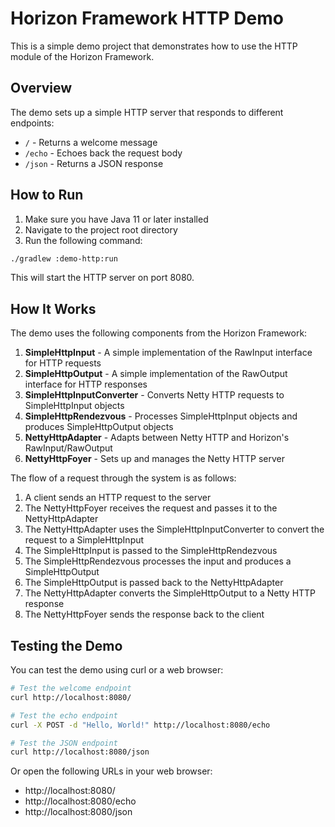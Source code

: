 # Horizon Framework HTTP Demo

This is a simple demo project that demonstrates how to use the HTTP module of the Horizon Framework.

## Overview

The demo sets up a simple HTTP server that responds to different endpoints:

- `/` - Returns a welcome message
- `/echo` - Echoes back the request body
- `/json` - Returns a JSON response

## How to Run

1. Make sure you have Java 11 or later installed
2. Navigate to the project root directory
3. Run the following command:

```bash
./gradlew :demo-http:run
```

This will start the HTTP server on port 8080.

## How It Works

The demo uses the following components from the Horizon Framework:

1. **SimpleHttpInput** - A simple implementation of the RawInput interface for HTTP requests
2. **SimpleHttpOutput** - A simple implementation of the RawOutput interface for HTTP responses
3. **SimpleHttpInputConverter** - Converts Netty HTTP requests to SimpleHttpInput objects
4. **SimpleHttpRendezvous** - Processes SimpleHttpInput objects and produces SimpleHttpOutput objects
5. **NettyHttpAdapter** - Adapts between Netty HTTP and Horizon's RawInput/RawOutput
6. **NettyHttpFoyer** - Sets up and manages the Netty HTTP server

The flow of a request through the system is as follows:

1. A client sends an HTTP request to the server
2. The NettyHttpFoyer receives the request and passes it to the NettyHttpAdapter
3. The NettyHttpAdapter uses the SimpleHttpInputConverter to convert the request to a SimpleHttpInput
4. The SimpleHttpInput is passed to the SimpleHttpRendezvous
5. The SimpleHttpRendezvous processes the input and produces a SimpleHttpOutput
6. The SimpleHttpOutput is passed back to the NettyHttpAdapter
7. The NettyHttpAdapter converts the SimpleHttpOutput to a Netty HTTP response
8. The NettyHttpFoyer sends the response back to the client

## Testing the Demo

You can test the demo using curl or a web browser:

```bash
# Test the welcome endpoint
curl http://localhost:8080/

# Test the echo endpoint
curl -X POST -d "Hello, World!" http://localhost:8080/echo

# Test the JSON endpoint
curl http://localhost:8080/json
```

Or open the following URLs in your web browser:

- http://localhost:8080/
- http://localhost:8080/echo
- http://localhost:8080/json